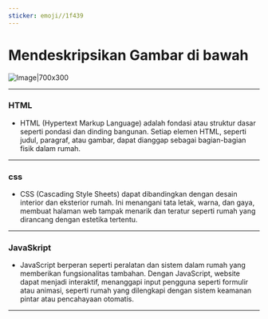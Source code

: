 ```yaml
---
sticker: emoji//1f439
---
```

# Mendeskripsikan Gambar di bawah
![Image|700x300](html,css,js.jpg)
___
### HTML
- HTML (Hypertext Markup Language) adalah fondasi atau struktur dasar seperti pondasi dan dinding bangunan. Setiap elemen HTML, seperti judul, paragraf, atau gambar, dapat dianggap sebagai bagian-bagian fisik dalam rumah.
___
### css
- CSS (Cascading Style Sheets) dapat dibandingkan dengan desain interior dan eksterior rumah. Ini menangani tata letak, warna, dan gaya, membuat halaman web tampak menarik dan teratur seperti rumah yang dirancang dengan estetika tertentu.
___
### JavaSkript
- JavaScript berperan seperti peralatan dan sistem dalam rumah yang memberikan fungsionalitas tambahan. Dengan JavaScript, website dapat menjadi interaktif, menanggapi input pengguna seperti formulir atau animasi, seperti rumah yang dilengkapi dengan sistem keamanan pintar atau pencahayaan otomatis.
___
 